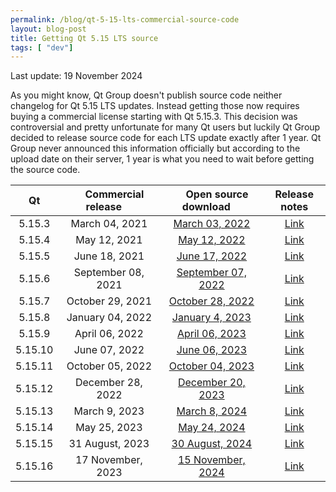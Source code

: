 ```yaml
---
permalink: /blog/qt-5-15-lts-commercial-source-code
layout: blog-post
title: Getting Qt 5.15 LTS source
tags: [ "dev"]
---
```


<p class="font-gray font-xs text-right">Last update: 19 November 2024</p>

As you might know, Qt Group doesn't publish source code neither changelog for Qt 5.15 LTS updates. Instead getting those now requires buying a commercial license starting with Qt 5.15.3. This decision was controversial and pretty unfortunate for many Qt users but luckily Qt Group decided to release source code for each LTS update exactly after 1 year.
Qt Group never announced this information officially but according to the upload date on their server, 1 year is what you need to wait before getting the source code.

<!--more-->

| Qt          |  &nbsp;&nbsp;&nbsp;&nbsp;Commercial release&nbsp;&nbsp;&nbsp;&nbsp;  | &nbsp;&nbsp;&nbsp;&nbsp;Open source download&nbsp;&nbsp;&nbsp;&nbsp; | Release notes
|:-----------:|:--------------------:|:--------------------:| :-----------:
| 5.15.3      |  March 04, 2021      | [March 03, 2022](https://download.qt.io/official_releases/qt/5.15/5.15.3/)     | [Link](https://code.qt.io/cgit/qt/qtreleasenotes.git/about/qt/5.15.3/release-note.md) |
| 5.15.4      |  May 12, 2021        | [May 12, 2022](https://download.qt.io/official_releases/qt/5.15/5.15.4/)       | [Link](https://code.qt.io/cgit/qt/qtreleasenotes.git/about/qt/5.15.4/release-note.md) |
| 5.15.5      |  June 18, 2021       | [June 17, 2022](https://download.qt.io/official_releases/qt/5.15/5.15.5/)      | [Link](https://code.qt.io/cgit/qt/qtreleasenotes.git/about/qt/5.15.5/release-note.md) |
| 5.15.6      |  September 08, 2021  | [September 07, 2022](https://download.qt.io/official_releases/qt/5.15/5.15.6/) | [Link](https://code.qt.io/cgit/qt/qtreleasenotes.git/about/qt/5.15.6/release-note.md) |
| 5.15.7      |  October 29, 2021    | [October 28, 2022](https://download.qt.io/official_releases/qt/5.15/5.15.7/)   | [Link](https://code.qt.io/cgit/qt/qtreleasenotes.git/about/qt/5.15.7/release-note.md) |
| 5.15.8      |  January 04, 2022    | [January 4, 2023](https://download.qt.io/official_releases/qt/5.15/5.15.8/)   | [Link](https://code.qt.io/cgit/qt/qtreleasenotes.git/about/qt/5.15.8/release-note.md) |
| 5.15.9      |  April 06, 2022      | [April 06, 2023](https://download.qt.io/official_releases/qt/5.15/5.15.9/) | [Link](https://code.qt.io/cgit/qt/qtreleasenotes.git/about/qt/5.15.9/release-note.md) | 
| 5.15.10     |  June 07, 2022       | [June 06, 2023](https://download.qt.io/official_releases/qt/5.15/5.15.10/) | [Link](https://code.qt.io/cgit/qt/qtreleasenotes.git/about/qt/5.15.10/release-note.md) | 
| 5.15.11     |  October 05, 2022    | [October 04, 2023](https://download.qt.io/official_releases/qt/5.15/5.15.11/) | [Link](https://code.qt.io/cgit/qt/qtreleasenotes.git/about/qt/5.15.11/release-note.md) |
| 5.15.12     |  December 28, 2022   | [December 20, 2023](https://download.qt.io/official_releases/qt/5.15/5.15.12/) | [Link](https://code.qt.io/cgit/qt/qtreleasenotes.git/about/qt/5.15.12/release-note.md) |
| 5.15.13     |  March 9, 2023       | [March 8, 2024](https://download.qt.io/official_releases/qt/5.15/5.15.13/) | [Link](https://code.qt.io/cgit/qt/qtreleasenotes.git/about/qt/5.15.13/release-note.md) |
| 5.15.14     |  May 25, 2023    | [May 24, 2024](https://download.qt.io/official_releases/qt/5.15/5.15.14/) | [Link](https://code.qt.io/cgit/qt/qtreleasenotes.git/about/qt/5.15.14/release-note.md) |
| 5.15.15     |  31 August, 2023    | [30 August, 2024](https://download.qt.io/official_releases/qt/5.15/5.15.15/) | [Link](https://code.qt.io/cgit/qt/qtreleasenotes.git/about/qt/5.15.15/release-note.md) |
| 5.15.16     |  17 November, 2023    | [15 November, 2024](https://download.qt.io/official_releases/qt/5.15/5.15.16/) | [Link](https://code.qt.io/cgit/qt/qtreleasenotes.git/about/qt/5.15.16/release-note.md) |
